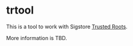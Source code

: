 # trtool

This is a tool to work with Sigstore [Trusted
Roots](https://github.com/sigstore/protobuf-specs/blob/5ef54068bb534152474c5685f5cd248f38549fbd/protos/sigstore_trustroot.proto#L82).

More information is TBD.
